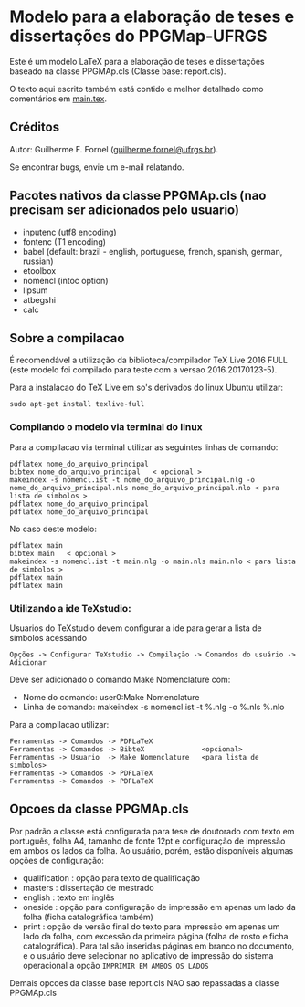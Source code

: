 # Modelo para a elaboração de teses e dissertações do PPGMap-UFRGS

Este é um modelo LaTeX para a elaboração de teses e dissertações baseado na classe PPGMAp.cls (Classe base: report.cls).

O texto aqui escrito também está contido e melhor detalhado como comentários em [main.tex](https://github.com/KehlRafael/modelo-PPGMap/blob/main/main.tex).

## Créditos
 Autor: Guilherme F. Fornel (guilherme.fornel@ufrgs.br).
 
 Se encontrar bugs, envie um e-mail relatando.

## Pacotes nativos da classe PPGMAp.cls (nao precisam ser adicionados pelo usuario)	
 - inputenc (utf8 encoding)
 - fontenc  (T1 encoding)
 - babel    (default: brazil - english, portuguese, french, spanish, german, russian)
 - etoolbox
 - nomencl  (intoc option)
 - lipsum
 - atbegshi
 - calc

##	Sobre a compilacao
 É recomendável a utilização da biblioteca/compilador TeX Live 2016 FULL (este modelo foi compilado para teste com a versao 2016.20170123-5).
 
 Para a instalacao do TeX Live em so's derivados do linux Ubuntu utilizar:
 ```
 sudo apt-get install texlive-full 
 ```
 
 ### Compilando o modelo via terminal do linux
 Para a compilacao via terminal utilizar as seguintes linhas de comando:
 ```
 pdflatex nome_do_arquivo_principal
 bibtex nome_do_arquivo_principal   < opcional >
 makeindex -s nomencl.ist -t nome_do_arquivo_principal.nlg -o nome_do_arquivo_principal.nls nome_do_arquivo_principal.nlo < para lista de simbolos >
 pdflatex nome_do_arquivo_principal
 pdflatex nome_do_arquivo_principal
 ```

 No caso deste modelo:
 ```
 pdflatex main
 bibtex main   < opcional >
 makeindex -s nomencl.ist -t main.nlg -o main.nls main.nlo < para lista de simbolos >
 pdflatex main
 pdflatex main		
 ```
 ### Utilizando a ide TeXstudio:
 Usuarios do TeXstudio devem configurar a ide para gerar a lista de simbolos acessando
 ```
 Opções -> Configurar TeXstudio -> Compilação -> Comandos do usuário -> Adicionar
 ```
 
 Deve ser adicionado o comando Make Nomenclature com:
 - Nome do comando:  user0:Make Nomenclature
 - Linha de comando: makeindex -s nomencl.ist -t %.nlg -o %.nls %.nlo
 
 Para a compilacao utilizar:
 ```
 Ferramentas -> Comandos -> PDFLaTeX
 Ferramentas -> Comandos -> BibteX              <opcional>
 Ferramentas -> Usuario  -> Make Nomenclature   <para lista de simbolos>
 Ferramentas -> Comandos -> PDFLaTeX
 Ferramentas -> Comandos -> PDFLaTeX
 ```

 ## Opcoes da classe PPGMAp.cls
 Por padrão a classe está configurada para tese de doutorado com texto em português, folha A4,
 tamanho de fonte 12pt e configuração de impressão em ambos os lados da folha.
 Ao usuário, porém, estão disponíveis algumas opções de configuração:

 - qualification : opção para texto de qualificação
 - masters : dissertação de mestrado
 - english : texto em inglês
 - oneside : opção para configuração de impressão em apenas um lado da folha (ficha catalográfica também)
 - print : opção de versão final do texto para impressão em apenas um lado da folha,
 com excessão da primeira página (folha de rosto e ficha catalográfica). Para tal são inseridas páginas em
 branco no documento, e o usuário deve selecionar no aplicativo de impressão do sistema operacional a opção `IMPRIMIR EM AMBOS OS LADOS`
 
 Demais opcoes da classe base report.cls NAO sao repassadas a classe PPGMAp.cls
